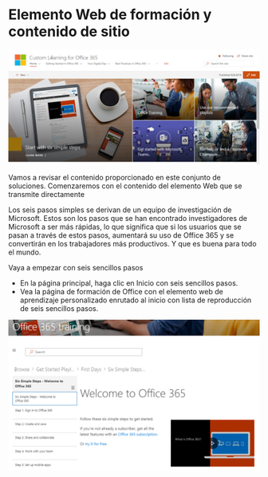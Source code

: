 # <a name="training-webpart-and-site-content"></a>Elemento Web de formación y contenido de sitio

![Seis sencillos pasos](media/clo365homepage.png)

Vamos a revisar el contenido proporcionado en este conjunto de soluciones.  Comenzaremos con el contenido del elemento Web que se transmite directamente 




Los seis pasos simples se derivan de un equipo de investigación de Microsoft. Estos son los pasos que se han encontrado investigadores de Microsoft a ser más rápidas, lo que significa que si los usuarios que se pasan a través de estos pasos, aumentará su uso de Office 365 y se convertirán en los trabajadores más productivos. Y que es buena para todo el mundo.

Vaya a empezar con seis sencillos pasos
- En la página principal, haga clic en Inicio con seis sencillos pasos. 
- Vea la página de formación de Office con el elemento web de aprendizaje personalizado enrutado al inicio con lista de reproducción de seis sencillos pasos.  

![Lista de reproducción de seis pasos](media/clo365sixsteps.png)
